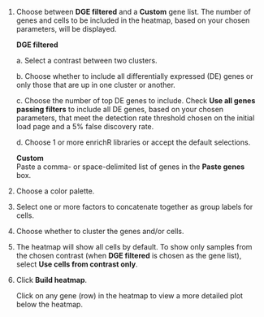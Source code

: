 1. Choose between **DGE filtered** and a **Custom** gene list. The number of genes and cells to be included in the heatmap, based on your chosen parameters, will be displayed.

    **DGE filtered**
    
    a. Select a contrast between two clusters.

    b. Choose whether to include all differentially expressed (DE) genes or only those that are up in one cluster or another.

    c. Choose the number of top DE genes to include. Check **Use all genes passing filters** to include all DE genes, based on your chosen parameters, that meet the detection rate threshold chosen on the initial load page and a 5% false discovery rate.

    d. Choose 1 or more enrichR libraries or accept the default selections.

    **Custom**  
    Paste a comma- or space-delimited list of genes in the **Paste genes** box.

2. Choose a color palette.

3. Select one or more factors to concatenate together as group labels for cells.

4. Choose whether to cluster the genes and/or cells.

5. The heatmap will show all cells by default. To show only samples from the chosen contrast (when **DGE filtered** is chosen as the gene list), select **Use cells from contrast only**.

6. Click **Build heatmap**.

    Click on any gene (row) in the heatmap to view a more detailed plot below the heatmap.
